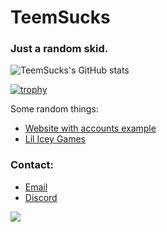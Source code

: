 # TeemSucks
### Just a random skid.

![TeemSucks's GitHub stats](https://github-readme-stats.vercel.app/api?username=TeemSucks&theme=github_dark&show_icons=true)

[![trophy](https://github-profile-trophy.vercel.app/?username=TeemSucks&rank=SECRET,S,AAA,AA,A,B,C&theme=discord)](https://github.com/ryo-ma/github-profile-trophy)


Some random things:
- [Website with accounts example](https://github.com/TeemSucks/login-and-register-example)
- [Lil Icey Games](https://lilicey.games/)

### Contact:
- [Email](mailto:CatboyEXE@cock.li)
- [Discord](https://discord.com/users/1128777882144079973)

[![](https://visitcount.itsvg.in/api?id=TeemSucks&label=Profile%20Views&color=6&icon=0&pretty=true)](https://visitcount.itsvg.in)

